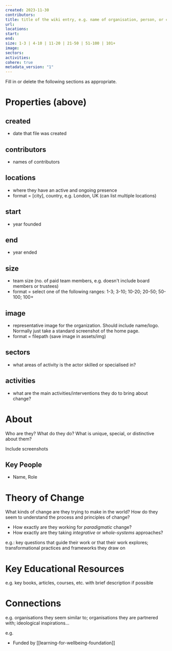 ```yaml
---
created: 2023-11-30
contributors: 
title: title of the wiki entry, e.g. name of organisation, person, or concept
url: 
locations: 
start: 
end: 
size: 1-3 | 4-10 | 11-20 | 21-50 | 51-100 | 101+
image: 
sectors: 
activities: 
cohere: true
metadata_version: "1"
---
```


Fill in or delete the following sections as appropriate. 

# Properties (above)
## created 
- date that file was created
## contributors 
- names of contributors
## locations
- where they have an active and ongoing presence
- format = [city], country, e.g. London, UK (can list multiple locations)
## start 
- year founded 
## end
-  year ended 
## size
- team size (no. of paid team members, e.g. doesn't include board members or trustees)
- format = select one of the following ranges: 1-3; 3-10; 10-20; 20-50; 50-100; 100+
## image
- representative image for the organization. Should include name/logo. Normally just take a standard screenshot of the home page.
- format = filepath (save image in assets/img)
## sectors 
- what areas of activity is the actor skilled or specialised in?
## activities 
- what are the main activities/interventions they do to bring about change?

# About

Who are they? What do they do? What is unique, special, or distinctive about them?

Include screenshots

## Key People

- Name, Role

# Theory of Change

What kinds of change are they trying to make in the world? How do they seem to understand the process and principles of change?

- How exactly are they working for *paradigmatic* change?
- How exactly are they taking *integrative* or *whole-systems* approaches?

e.g.: key questions that guide their work or that their work explores; transformational practices and frameworks they draw on 

# Key Educational Resources

e.g. key books, articles, courses, etc. with brief description if possible

# Connections

e.g. organisations they seem similar to; organisations they are partnered with; ideological inspirations...

e.g. 
- Funded by [[learning-for-wellbeing-foundation]]



